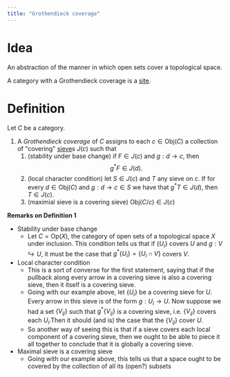 ```yaml
---
title: "Grothendieck coverage"
---
```


# Idea
An abstraction of the manner in which open sets cover a topological space.

A category with a Grothendieck coverage is a [site](<notes/ntpy/site.md>).

# Definition
Let $C$ be a category.
1. A *Grothendieck coverage* of $C$ assigns to each $c\in\text{Obj}(C)$ a collection of "covering" [sieve](<notes/ntpy/Definitions/Category theory/sieve.md>)s $J(c)$ such that 
	1. (stability under base change) if $F\in J(c)$ and $g:d\to c$, then $$g^\ast F\in J(d).$$
	2. (local character condition) let $S\in J(c)$ and $T$ any sieve on $c$. If for every $d\in\text{Obj}(C)$ and  $g:d\to c\in S$ we have that $g^\ast T\in J(d)$, then $T\in J(c)$.
	3. (maximial sieve is a covering sieve) $\text{Obj}(C/c)\in J(c)$

**Remarks on Definition 1**
- Stability under base change
	- Let $C=\text{Op}(X)$, the category of open sets of a topological space $X$ under inclusion. This condition tells us that if $\{U_i\}$ covers $U$ and $g:V\hookrightarrow U$, it must be the case that $g^\ast \{U_i\}=\{U_i\cap V\}$ covers $V$.
- Local character condition
	- This is a sort of converse for the first statement, saying that if the pullback along every arrow in a covering sieve is also a  covering sieve, then it itself is a covering sieve.
	- Going with our example above, let $\{U_i\}$ be a covering sieve for $U$. Every arrow in this sieve is of the form $g:U_i\to U$. Now suppose we had a set $\{V_{ij}\}$ such that $g^\ast \{V_{ij}\}$ is a covering sieve, i.e. $\{V_{ij}\}$ covers each $U_i$.Then it should (and is) the case that the $\{V_{ij}\}$ cover $U$.
	- So another way of seeing this is that if a sieve covers each local component of a covering sieve, then we ought to be able to piece it all together to conclude that it is globally a  covering sieve.
- Maximal sieve is a covering sieve
	- Going with our example above, this tells us that a space ought to be covered by the collection of all its (open?) subsets
